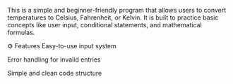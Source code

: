 This is a simple and beginner-friendly program that allows users to convert temperatures to Celsius, Fahrenheit, or Kelvin.
It is built to practice basic concepts like user input, conditional statements, and mathematical formulas.

⚙️ Features
Easy-to-use input system

Error handling for invalid entries

Simple and clean code structure
